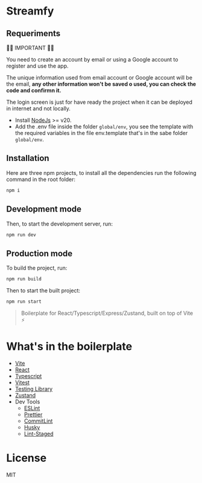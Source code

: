 # Streamfy

## Requeriments

🚨🚨 IMPORTANT 🚨🚨

You need to create an account by email or using a Google account to register and use the app.

The unique information used from email account or Google account will be the email, **any other information won't be saved o used, you can check the code and confirmn it.**

The login screen is just for have ready the project when it can be deployed in internet and not locally. 

- Install [NodeJs](https://nodejs.org/en) >= v20.
- Add the .env file inside the folder `global/env`, you see the template with the required variables in the file env.template that's in the sabe folder `global/env`.

## Installation

Here are three npm projects, to install all the dependencies run the following command in the root folder:

```Bash
npm i
```

## Development mode

Then, to start the development server, run:

```Bash
npm run dev
```

## Production mode

To build the project, run:

```Bash
npm run build
```

Then to start the built project:

```Bash
npm run start
```

> Boilerplate for React/Typescript/Express/Zustand, built on top of Vite ⚡️

# What's in the boilerplate

- [Vite](https://vitejs.dev/)
- [React](https://reactjs.org/)
- [Typescript](https://www.typescriptlang.org/)
- [Vitest](https://vitest.dev/)
- [Testing Library](https://testing-library.com/)
- [Zustand](https://zustand-demo.pmnd.rs)
- Dev Tools
  - [ESLint](https://eslint.org/)
  - [Prettier](https://prettier.io/)
  - [CommitLint](https://commitlint.js.org/#/)
  - [Husky](https://typicode.github.io/husky/#/)
  - [Lint-Staged](https://github.com/okonet/lint-staged)


# License

MIT
